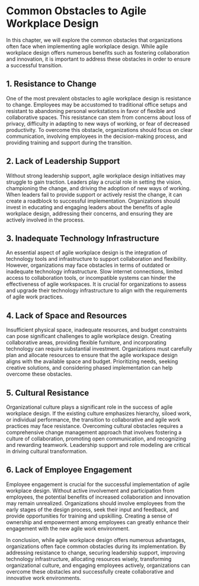 Common Obstacles to Agile Workplace Design
===================================================

In this chapter, we will explore the common obstacles that organizations often face when implementing agile workplace design. While agile workplace design offers numerous benefits such as fostering collaboration and innovation, it is important to address these obstacles in order to ensure a successful transition.

1\. Resistance to Change
-----------------------

One of the most prevalent obstacles to agile workplace design is resistance to change. Employees may be accustomed to traditional office setups and resistant to abandoning personal workstations in favor of flexible and collaborative spaces. This resistance can stem from concerns about loss of privacy, difficulty in adapting to new ways of working, or fear of decreased productivity. To overcome this obstacle, organizations should focus on clear communication, involving employees in the decision-making process, and providing training and support during the transition.

2\. Lack of Leadership Support
-----------------------------

Without strong leadership support, agile workplace design initiatives may struggle to gain traction. Leaders play a crucial role in setting the vision, championing the change, and driving the adoption of new ways of working. When leaders fail to provide support or actively resist the change, it can create a roadblock to successful implementation. Organizations should invest in educating and engaging leaders about the benefits of agile workplace design, addressing their concerns, and ensuring they are actively involved in the process.

3\. Inadequate Technology Infrastructure
---------------------------------------

An essential aspect of agile workplace design is the integration of technology tools and infrastructure to support collaboration and flexibility. However, organizations may face obstacles in terms of outdated or inadequate technology infrastructure. Slow internet connections, limited access to collaboration tools, or incompatible systems can hinder the effectiveness of agile workspaces. It is crucial for organizations to assess and upgrade their technology infrastructure to align with the requirements of agile work practices.

4\. Lack of Space and Resources
------------------------------

Insufficient physical space, inadequate resources, and budget constraints can pose significant challenges to agile workplace design. Creating collaborative areas, providing flexible furniture, and incorporating technology can require substantial investment. Organizations must carefully plan and allocate resources to ensure that the agile workspace design aligns with the available space and budget. Prioritizing needs, seeking creative solutions, and considering phased implementation can help overcome these obstacles.

5\. Cultural Resistance
----------------------

Organizational culture plays a significant role in the success of agile workplace design. If the existing culture emphasizes hierarchy, siloed work, or individual performance, the transition to collaborative and agile work practices may face resistance. Overcoming cultural obstacles requires a comprehensive change management approach that involves fostering a culture of collaboration, promoting open communication, and recognizing and rewarding teamwork. Leadership support and role modeling are critical in driving cultural transformation.

6\. Lack of Employee Engagement
------------------------------

Employee engagement is crucial for the successful implementation of agile workplace design. Without active involvement and participation from employees, the potential benefits of increased collaboration and innovation may remain unrealized. Organizations should involve employees from the early stages of the design process, seek their input and feedback, and provide opportunities for training and upskilling. Creating a sense of ownership and empowerment among employees can greatly enhance their engagement with the new agile work environment.

In conclusion, while agile workplace design offers numerous advantages, organizations often face common obstacles during its implementation. By addressing resistance to change, securing leadership support, improving technology infrastructure, allocating resources wisely, transforming organizational culture, and engaging employees actively, organizations can overcome these obstacles and successfully create collaborative and innovative work environments.
